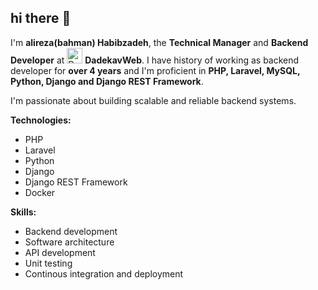 ## hi there 👋
I'm **alireza(bahman) Habibzadeh**, the **Technical Manager** and **Backend Developer** at <img src="https://dadekavweb.ir/addHomeScreen.png" alt="Dadekavweb logo" style="width:25px !important;display:inline;"/> **DadekavWeb**. I have history of working as backend developer for **over 4 years** and I'm proficient in **PHP, Laravel, MySQL, Python, Django and Django REST Framework**.

I'm passionate about building scalable and reliable backend systems.

**Technologies:**
- PHP
- Laravel
- Python
- Django
- Django REST Framework
- Docker

**Skills:**
- Backend development
- Software architecture
- API development
- Unit testing
- Continous integration and deployment
